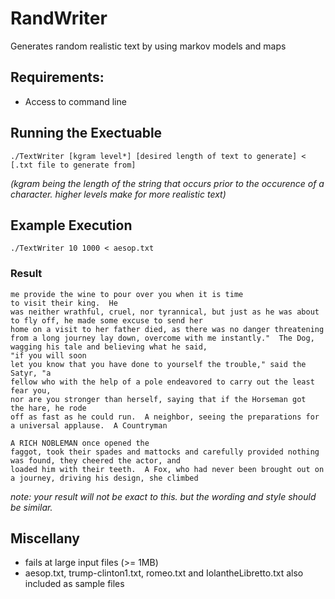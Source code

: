 # RandWriter
Generates random realistic text by using markov models and maps

## Requirements:
- Access to command line

## Running the Exectuable
```
./TextWriter [kgram level*] [desired length of text to generate] < [.txt file to generate from]
```
*(kgram being the length of the string that occurs prior to the occurence of a character. higher levels make for more realistic text)*

## Example Execution
```
./TextWriter 10 1000 < aesop.txt
```

### Result
```
me provide the wine to pour over you when it is time
to visit their king.  He
was neither wrathful, cruel, nor tyrannical, but just as he was about
to fly off, he made some excuse to send her
home on a visit to her father died, as there was no danger threatening from a long journey lay down, overcome with me instantly."  The Dog, wagging his tale and believing what he said, 
"if you will soon
let you know that you have done to yourself the trouble," said the 
Satyr, "a
fellow who with the help of a pole endeavored to carry out the least 
fear you,
nor are you stronger than herself, saying that if the Horseman got 
the hare, he rode
off as fast as he could run.  A neighbor, seeing the preparations for
a universal applause.  A Countryman 
 
A RICH NOBLEMAN once opened the
faggot, took their spades and mattocks and carefully provided nothing
was found, they cheered the actor, and
loaded him with their teeth.  A Fox, who had never been brought out on a journey, driving his design, she climbed 
```
*note: your result will not be exact to this. but the wording and style should be similar.*

## Miscellany
- fails at large input files (>= 1MB)
- aesop.txt, trump-clinton1.txt, romeo.txt and IolantheLibretto.txt also included as sample files
